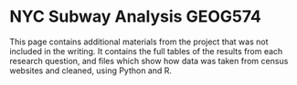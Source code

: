 # NYC Subway Analysis GEOG574

This page contains additional materials from the project that was not included in the writing. It contains the full tables of the results from each research question, and files which show how data was taken from census websites and cleaned, using Python and R.
